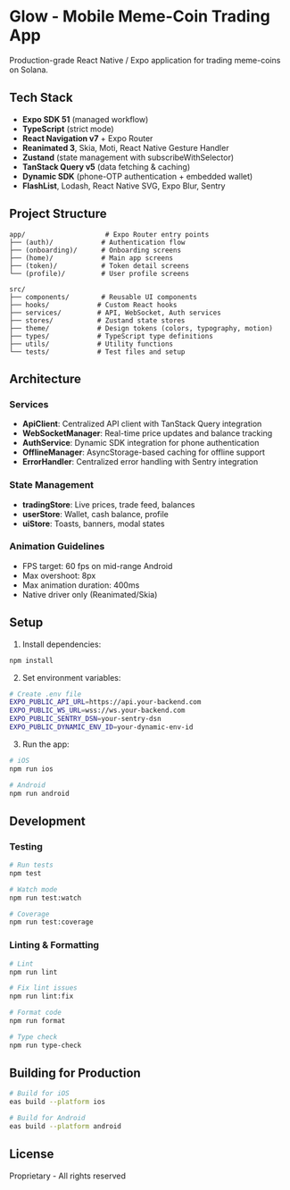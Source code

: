 # Glow - Mobile Meme-Coin Trading App

Production-grade React Native / Expo application for trading meme-coins on Solana.

## Tech Stack

- **Expo SDK 51** (managed workflow)
- **TypeScript** (strict mode)
- **React Navigation v7** + Expo Router
- **Reanimated 3**, Skia, Moti, React Native Gesture Handler
- **Zustand** (state management with subscribeWithSelector)
- **TanStack Query v5** (data fetching & caching)
- **Dynamic SDK** (phone-OTP authentication + embedded wallet)
- **FlashList**, Lodash, React Native SVG, Expo Blur, Sentry

## Project Structure

```
app/                    # Expo Router entry points
├── (auth)/            # Authentication flow
├── (onboarding)/      # Onboarding screens
├── (home)/            # Main app screens
├── (token)/           # Token detail screens
└── (profile)/         # User profile screens

src/
├── components/        # Reusable UI components
├── hooks/            # Custom React hooks
├── services/         # API, WebSocket, Auth services
├── stores/           # Zustand state stores
├── theme/            # Design tokens (colors, typography, motion)
├── types/            # TypeScript type definitions
├── utils/            # Utility functions
└── tests/            # Test files and setup
```

## Architecture

### Services
- **ApiClient**: Centralized API client with TanStack Query integration
- **WebSocketManager**: Real-time price updates and balance tracking
- **AuthService**: Dynamic SDK integration for phone authentication
- **OfflineManager**: AsyncStorage-based caching for offline support
- **ErrorHandler**: Centralized error handling with Sentry integration

### State Management
- **tradingStore**: Live prices, trade feed, balances
- **userStore**: Wallet, cash balance, profile
- **uiStore**: Toasts, banners, modal states

### Animation Guidelines
- FPS target: 60 fps on mid-range Android
- Max overshoot: 8px
- Max animation duration: 400ms
- Native driver only (Reanimated/Skia)

## Setup

1. Install dependencies:
```bash
npm install
```

2. Set environment variables:
```bash
# Create .env file
EXPO_PUBLIC_API_URL=https://api.your-backend.com
EXPO_PUBLIC_WS_URL=wss://ws.your-backend.com
EXPO_PUBLIC_SENTRY_DSN=your-sentry-dsn
EXPO_PUBLIC_DYNAMIC_ENV_ID=your-dynamic-env-id
```

3. Run the app:
```bash
# iOS
npm run ios

# Android
npm run android
```

## Development

### Testing
```bash
# Run tests
npm test

# Watch mode
npm run test:watch

# Coverage
npm run test:coverage
```

### Linting & Formatting
```bash
# Lint
npm run lint

# Fix lint issues
npm run lint:fix

# Format code
npm run format

# Type check
npm run type-check
```

## Building for Production

```bash
# Build for iOS
eas build --platform ios

# Build for Android
eas build --platform android
```

## License

Proprietary - All rights reserved 